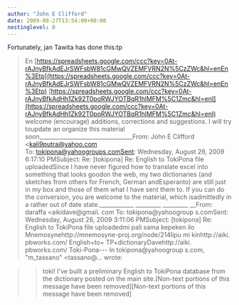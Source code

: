 ```yaml
---
author: "John E Clifford"
date: 2009-08-27T13:54:00+00:00
nestinglevel: 0
---
```

Fortunately, jan Tawita has done this:tp
>En [https://spreadsheets.google.com/ccc?key=0At-rAJnyBfkAdEJrSWFsbW81cGMwQVZEMFVRN2N%5CzZWc&hl=enEn%3Etp](https://spreadsheets.google.com/ccc?key=0At-rAJnyBfkAdEJrSWFsbW81cGMwQVZEMFVRN2N%5CzZWc&hl=enEn%3Etp) [https://spreadsheets.google.com/ccc?key=0At-rAJnyBfkAdHh1Zk92T0poRWJYOTBqR1hlMFM%5C1Zmc&hl=enI](https://spreadsheets.google.com/ccc?key=0At-rAJnyBfkAdHh1Zk92T0poRWJYOTBqR1hlMFM%5C1Zmc&hl=enI) welcome (encourage) additions, corrections and suggestions. I will try toupdate an organize this material soon,\_\_\_\_\_\_\_\_\_\_\_\_\_\_\_\_\_\_\_\_\_\_\_\_\_\_\_\_\_\_\_\_From: John E Clifford <[kali9putra@yahoo.com](mailto://kali9putra@yahoo.com)\
>To: [tokipona@yahoogroups.comSent](mailto://tokipona@yahoogroups.comSent): Wednesday, August 26, 2009 6:17:10 PMSubject: Re: \[tokipona\] Re: English to TokiPona file uploadedSince I have never figured how to translate excel into something that looks goodon the web, my two dictionaries (and sketches from others for French, German andEsperanto) are still just in my box and those of them what I have sent them to. If you can do the conversion, you are welcome to the material, which isadmittedly in a rather out of date state.\_\_\_\_\_\_\_\_\_\_\_\_ \_\_\_\_\_\_\_\_\_ \_\_\_\_\_\_\_\_\_ \_\_From: daraffa <aikidave@gmail. com
>To: tokipona@yahoogroup s.comSent: Wednesday, August 26, 2009 3:11:06 PMSubject: \[tokipona\] Re: English to TokiPona file uploadedmi pali sama kepeken ilo Mnemosynehttp://mnemosyne-proj.org/node/214lipu mi kinhttp://aiki. pbworks.com/ English+to+ TP+dictionaryDavehttp://aiki. pbworks.com/ Toki-Pona---
 In tokipona@yahoogroup s.com, "m\_tassano" <tassano@... 
> wrote:

>> toki!
>> I've built a preliminary English to TokiPona database from the
> dictionary posted on the main site.\[Non-text portions of this message have been removed\]\[Non-text portions of this message have been removed\]